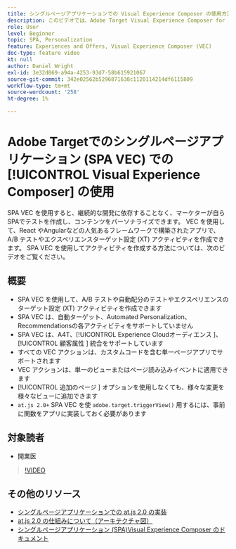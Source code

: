```yaml
---
title: シングルページアプリケーションでの Visual Experience Composer の使用方法 (SPA VEC)
description: このビデオでは、Adobe Target Visual Experience Composer for Single Page Applications(SPA VEC) のマーケターを紹介します。 SPA VEC を使用してアクティビティを作成する方法については、このビデオをご覧ください。
role: User
level: Beginner
topic: SPA, Personalization
feature: Experiences and Offers, Visual Experience Composer (VEC)
doc-type: feature video
kt: null
author: Daniel Wright
exl-id: 3e32d869-a94a-4253-93d7-58b615921067
source-git-commit: 342e02562b5296871638c1120114214df6115809
workflow-type: tm+mt
source-wordcount: '258'
ht-degree: 1%

---
```


# Adobe Targetでのシングルページアプリケーション (SPA VEC) での [!UICONTROL Visual Experience Composer] の使用

SPA VEC を使用すると、継続的な開発に依存することなく、マーケターが自らSPAでテストを作成し、コンテンツをパーソナライズできます。 VEC を使用して、React やAngularなどの人気あるフレームワークで構築されたアプリで、A/B テストやエクスペリエンスターゲット設定 (XT) アクティビティを作成できます。 SPA VEC を使用してアクティビティを作成する方法については、次のビデオをご覧ください。

## 概要

* SPA VEC を使用して、A/B テストや自動配分のテストやエクスペリエンスのターゲット設定 (XT) アクティビティを作成できます
* SPA VEC は、自動ターゲット、Automated Personalization、Recommendationsの各アクティビティをサポートしていません
* SPA VEC は、A4T、[!UICONTROL Experience Cloudオーディエンス ]、[!UICONTROL  顧客属性 ] 統合をサポートしています
* すべての VEC アクションは、カスタムコードを含む単一ページアプリでサポートされます
* VEC アクションは、単一のビューまたはページ読み込みイベントに適用できます
* [!UICONTROL  追加のページ ] オプションを使用しなくても、様々な変更を様々なビューに追加できます
* `at.js 2.0+` SPA VEC を使 `adobe.target.triggerView()` 用するには、事前に関数をアプリに実装しておく必要があります

## 対象読者

* 開業医

>[!VIDEO](https://video.tv.adobe.com/v/26249?quality=12)


## その他のリソース

* [シングルページアプリケーションでの at.js 2.0 の実装](../implementation/implement-atjs-20-in-a-single-page-application.md)
* [at.js 2.0 の仕組みについて（アーキテクチャ図）](../implementation/understanding-how-atjs-20-works.md)
* [シングルページアプリケーション (SPA)Visual Experience Composer のドキュメント](https://experienceleague.adobe.com/docs/target/using/experiences/spa-visual-experience-composer.html?lang=en)
